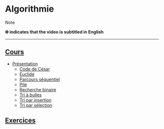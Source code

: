 # Algorithmie

> [!NOTE]
> **🌐 indicates that the video is subtitled in English**

---

## [Cours](https://www.youtube.com/playlist?list=PLrSOXFDHBtfE0AkOm795c2qpLQJNiEBbZ)

+ [Présentation](https://www.youtube.com/watch?v=R9iHBRQbiEI)
    + [Code de César](https://www.youtube.com/watch?v=47-kKTbGSz0)
    + [Euclide](https://www.youtube.com/watch?v=YFVx8hcngas)
    + [Parcours séquentiel](https://www.youtube.com/watch?v=h97sd-d0SLo)
    + [Pile](https://www.youtube.com/watch?v=H2MVJ_WgMHE)
    + [Recherche binaire](https://www.youtube.com/watch?v=gsaQRO0cU7Q)
    + [Tri à bulles](https://www.youtube.com/watch?v=daATbeKXOhE)
    + [Tri par insertion](https://www.youtube.com/watch?v=zXrr1QSoBXA)
    + [Tri par sélection](https://www.youtube.com/watch?v=Ts2QA8h3UP0)

## [Exercices](https://www.youtube.com/playlist?list=PLrSOXFDHBtfHzupAh7gJWX6GocGsJXrwK)
